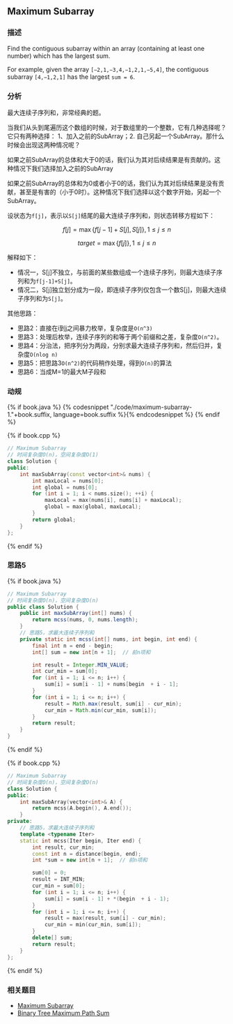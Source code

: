 ## Maximum Subarray


### 描述

Find the contiguous subarray within an array (containing at least one number) which has the largest sum.

For example, given the array `[−2,1,−3,4,−1,2,1,−5,4]`,
the contiguous subarray `[4,−1,2,1]` has the largest `sum = 6`.


### 分析

最大连续子序列和，非常经典的题。

当我们从头到尾遍历这个数组的时候，对于数组里的一个整数，它有几种选择呢？它只有两种选择： 1、加入之前的SubArray；2. 自己另起一个SubArray。那什么时候会出现这两种情况呢？

如果之前SubArray的总体和大于0的话，我们认为其对后续结果是有贡献的。这种情况下我们选择加入之前的SubArray

如果之前SubArray的总体和为0或者小于0的话，我们认为其对后续结果是没有贡献，甚至是有害的（小于0时）。这种情况下我们选择以这个数字开始，另起一个SubArray。

设状态为`f[j]`，表示以`S[j]`结尾的最大连续子序列和，则状态转移方程如下：

$$f[j] = \max\left\{f[j-1]+S[j],S[j]\right\}, 1 \leq j \leq n$$

$$target = \max\left\{f[j]\right\}, 1 \leq j \leq n$$

解释如下：

* 情况一，S[j]不独立，与前面的某些数组成一个连续子序列，则最大连续子序列和为`f[j-1]+S[j]`。
* 情况二，S[j]独立划分成为一段，即连续子序列仅包含一个数S[j]，则最大连续子序列和为`S[j]`。  

其他思路：

* 思路2：直接在i到j之间暴力枚举，复杂度是`O(n^3)`
* 思路3：处理后枚举，连续子序列的和等于两个前缀和之差，复杂度`O(n^2)`。
* 思路4：分治法，把序列分为两段，分别求最大连续子序列和，然后归并，复杂度`O(nlog n)`
* 思路5：把思路3`O(n^2)`的代码稍作处理，得到`O(n)`的算法
* 思路6：当成M=1的最大M子段和


### 动规

{% if book.java %}
{% codesnippet "./code/maximum-subarray-1."+book.suffix, language=book.suffix %}{% endcodesnippet %}
{% endif %}

{% if book.cpp %}
```cpp
// Maximum Subarray
// 时间复杂度O(n)，空间复杂度O(1)
class Solution {
public:
    int maxSubArray(const vector<int>& nums) {
        int maxLocal = nums[0];
        int global = nums[0];
        for (int i = 1; i < nums.size(); ++i) {
            maxLocal = max(nums[i], nums[i] + maxLocal);
            global = max(global, maxLocal);
        }
        return global;
    }
};
```
{% endif %}


### 思路5

{% if book.java %}
```java
// Maximum Subarray
// 时间复杂度O(n)，空间复杂度O(n)
public class Solution {
    public int maxSubArray(int[] nums) {
        return mcss(nums, 0, nums.length);
    }
    // 思路5，求最大连续子序列和
    private static int mcss(int[] nums, int begin, int end) {
        final int n = end - begin;
        int[] sum = new int[n + 1];  // 前n项和

        int result = Integer.MIN_VALUE;
        int cur_min = sum[0];
        for (int i = 1; i <= n; i++) {
            sum[i] = sum[i - 1] + nums[begin  + i - 1];
        }
        for (int i = 1; i <= n; i++) {
            result = Math.max(result, sum[i] - cur_min);
            cur_min = Math.min(cur_min, sum[i]);
        }
        return result;
    }
}
```
{% endif %}

{% if book.cpp %}
```cpp
// Maximum Subarray
// 时间复杂度O(n)，空间复杂度O(n)
class Solution {
public:
    int maxSubArray(vector<int>& A) {
        return mcss(A.begin(), A.end());
    }
private:
    // 思路5，求最大连续子序列和
    template <typename Iter>
    static int mcss(Iter begin, Iter end) {
        int result, cur_min;
        const int n = distance(begin, end);
        int *sum = new int[n + 1];  // 前n项和

        sum[0] = 0;
        result = INT_MIN;
        cur_min = sum[0];
        for (int i = 1; i <= n; i++) {
            sum[i] = sum[i - 1] + *(begin  + i - 1);
        }
        for (int i = 1; i <= n; i++) {
            result = max(result, sum[i] - cur_min);
            cur_min = min(cur_min, sum[i]);
        }
        delete[] sum;
        return result;
    }
};
```
{% endif %}


### 相关题目

* [Maximum Subarray](maximum-subarray.md)
* [Binary Tree Maximum Path Sum](../binary-tree/recursion/binary-tree-maximum-path-sum.md)
